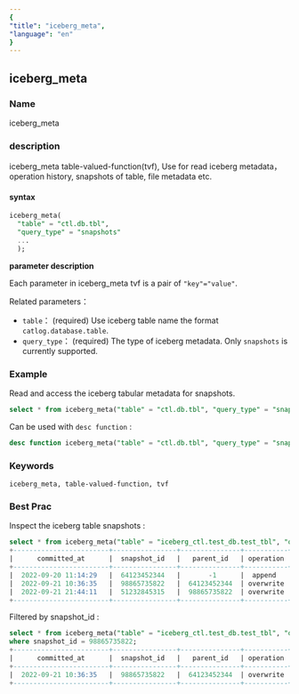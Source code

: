 ```yaml
---
{
"title": "iceberg_meta",
"language": "en"
}
---
```


<!--
Licensed to the Apache Software Foundation (ASF) under one
or more contributor license agreements.  See the NOTICE file
distributed with this work for additional information
regarding copyright ownership.  The ASF licenses this file
to you under the Apache License, Version 2.0 (the
"License"); you may not use this file except in compliance
with the License.  You may obtain a copy of the License at

  http://www.apache.org/licenses/LICENSE-2.0

Unless required by applicable law or agreed to in writing,
software distributed under the License is distributed on an
"AS IS" BASIS, WITHOUT WARRANTIES OR CONDITIONS OF ANY
KIND, either express or implied.  See the License for the
specific language governing permissions and limitations
under the License.
-->

## iceberg_meta

### Name

<version since="1.2">

iceberg_meta

</version>

### description

iceberg_meta table-valued-function(tvf), Use for read iceberg metadata，operation history, snapshots of table, file metadata etc.

#### syntax

```sql
iceberg_meta(
  "table" = "ctl.db.tbl", 
  "query_type" = "snapshots"
  ...
  );
```

**parameter description**

Each parameter in iceberg_meta tvf is a pair of `"key"="value"`.

Related parameters：
- `table`： (required) Use iceberg table name the format `catlog.database.table`.
- `query_type`： (required) The type of iceberg metadata. Only `snapshots` is currently supported.

### Example

Read and access the iceberg tabular metadata for snapshots.

```sql
select * from iceberg_meta("table" = "ctl.db.tbl", "query_type" = "snapshots");

```

Can be used with `desc function` :

```sql
desc function iceberg_meta("table" = "ctl.db.tbl", "query_type" = "snapshots");
```

### Keywords

    iceberg_meta, table-valued-function, tvf

### Best Prac

Inspect the iceberg table snapshots :

```sql
select * from iceberg_meta("table" = "iceberg_ctl.test_db.test_tbl", "query_type" = "snapshots");
+------------------------+----------------+---------------+-----------+-------------------+
|      committed_at      |  snapshot_id   |   parent_id   | operation |   manifest_list   |
+------------------------+----------------+---------------+-----------+-------------------+
|  2022-09-20 11:14:29   |  64123452344   |       -1      |  append   | hdfs:/path/to/m1  |
|  2022-09-21 10:36:35   |  98865735822   |  64123452344  | overwrite | hdfs:/path/to/m2  |
|  2022-09-21 21:44:11   |  51232845315   |  98865735822  | overwrite | hdfs:/path/to/m3  |
+------------------------+----------------+---------------+-----------+-------------------+
```

Filtered by snapshot_id :

```sql
select * from iceberg_meta("table" = "iceberg_ctl.test_db.test_tbl", "query_type" = "snapshots") 
where snapshot_id = 98865735822;
+------------------------+----------------+---------------+-----------+-------------------+
|      committed_at      |  snapshot_id   |   parent_id   | operation |   manifest_list   |
+------------------------+----------------+---------------+-----------+-------------------+
|  2022-09-21 10:36:35   |  98865735822   |  64123452344  | overwrite | hdfs:/path/to/m2  |
+------------------------+----------------+---------------+-----------+-------------------+
```
